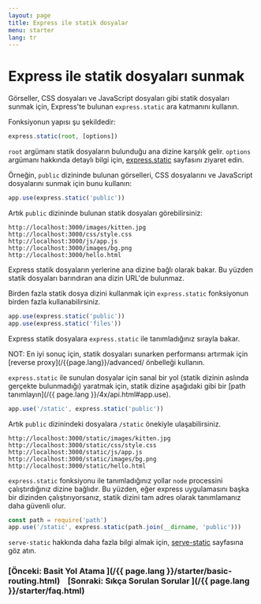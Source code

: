 ```yaml
---
layout: page
title: Express ile statik dosyalar
menu: starter
lang: tr
---
```

# Express ile statik dosyaları sunmak

Görseller, CSS dosyaları ve JavaScript dosyaları gibi statik dosyaları sunmak için, Express'te bulunan `express.static` ara katmanını kullanın.

Fonksiyonun yapısı şu şekildedir:

```js
express.static(root, [options])
```

`root` argümanı statik dosyaların bulunduğu ana dizine karşılık gelir. 
`options` argümanı hakkında detaylı bilgi için, [express.static](/{{page.lang}}/4x/api.html#express.static) sayfasını ziyaret edin.

Örneğin, `public` dizininde bulunan görselleri, CSS dosyalarını ve JavaScript dosyalarını sunmak için bunu kullanın:

```js
app.use(express.static('public'))
```

Artık `public` dizininde bulunan statik dosyaları görebilirsiniz:

```plain-text
http://localhost:3000/images/kitten.jpg
http://localhost:3000/css/style.css
http://localhost:3000/js/app.js
http://localhost:3000/images/bg.png
http://localhost:3000/hello.html
```

<div class="doc-box doc-info">
Express statik dosyaların yerlerine ana dizine bağlı olarak bakar. Bu yüzden statik dosyaları barındıran ana dizin URL'de bulunmaz.
</div>

Birden fazla statik dosya dizini kullanmak için `express.static` fonksiyonun birden fazla kullanabilirsiniz.

```js
app.use(express.static('public'))
app.use(express.static('files'))
```

Express statik dosyalara `express.static` ile tanımladığınız sırayla bakar.

<div class="doc-box doc-info" markdown="1">NOT: En iyi sonuç için, statik dosyaları sunarken performansı artırmak için [reverse proxy](/{{page.lang}}/advanced/ önbelleği kullanın.
</div>

`express.static` ile sunulan dosyalar için sanal bir yol (statik dizinin aslında gerçekte bulunmadığı) yaratmak için, statik dizine aşağıdaki gibi bir [path tanımlayın](/{{ page.lang }}/4x/api.html#app.use).


```js
app.use('/static', express.static('public'))
```

Artık `public` dizinindeki dosyalara `/static` önekiyle ulaşabilirsiniz.

```plain-text
http://localhost:3000/static/images/kitten.jpg
http://localhost:3000/static/css/style.css
http://localhost:3000/static/js/app.js
http://localhost:3000/static/images/bg.png
http://localhost:3000/static/hello.html
```

`express.static` fonksiyonu ile tanımladığınız yollar `node` processini çalıştırdığınız dizine bağlıdır. Bu yüzden, eğer express uygulamasını başka bir dizinden çalıştırıyorsanız, statik dizini tam adres olarak tanımlamanız daha güvenli olur.

```js
const path = require('path')
app.use('/static', express.static(path.join(__dirname, 'public')))
```

`serve-static` hakkında daha fazla bilgi almak için, [serve-static](/resources/middleware/serve-static.html) sayfasına göz atın.

### [Önceki: Basit Yol Atama ](/{{ page.lang }}/starter/basic-routing.html)&nbsp;&nbsp;&nbsp;&nbsp;[Sonraki: Sıkça Sorulan Sorular ](/{{ page.lang }}/starter/faq.html)
